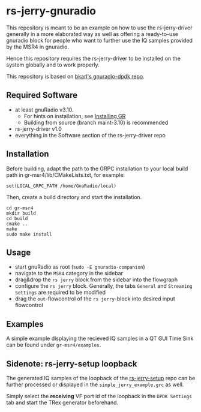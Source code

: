 # rs-jerry-gnuradio

This repository is meant to be an example on how to use the rs-jerry-driver generally in a more elaborated way as well as offering a ready-to-use gnuradio block for people who want to further use the IQ samples provided by the MSR4 in gnuradio.

Hence this repository requires the rs-jerry-driver to be installed on the system globally and to work properly.

This repository is based on [bkarl's gnuradio-dpdk repo](https://github.com/bkarl/gnuradio-dpdk).

## Required Software
- at least gnuRadio v3.10.
   - For hints on installation, see [Installing GR](https://wiki.gnuradio.org/index.php/InstallingGR)
   - Building from source (branch maint-3.10) is recommended
- rs-jerry-driver v1.0
- everything in the Software section of the rs-jerry-driver repo

## Installation

Before building, adapt the path to the GRPC installation to your local build path in gr-msr4/lib/CMakeLists.txt, for example:

    set(LOCAL_GRPC_PATH /home/GnuRadio/local)

Then, create a build directory and start the installation.

    cd gr-msr4
    mkdir build
    cd build
    cmake ..
    make
    sudo make install

## Usage
- start gnuRadio as root (`sudo -E gnuradio-companion`)
- navigate to the `MSR4` category in the sidebar
- drag&drop the `rs jerry` block from the sidebar into the flowgraph
- configure the `rs jerry` block. Generally, the tabs `General` and `Streaming Settings` are required to be modified
- drag the `out`-flowcontrol of the `rs jerry`-block into desired input flowcontrol

## Examples
A simple example displaying the recieved IQ samples in a QT GUI Time Sink can be found under `gr-msr4/examples`.

## Sidenote: rs-jerry-setup loopback
The generated IQ samples of the loopback of the [rs-jerry-setup](https://github.com/Rohde-Schwarz/rs-jerry-setup) repo can be further processed or displayed in the `simple_jerry_example.grc` as well.

Simply select the **receiving** VF port id of the loopback in the `DPDK Settings` tab and start the TRex generator beforehand.
